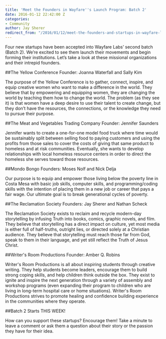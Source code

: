 ```yaml
---
title: 'Meet the Founders in Wayfare''s Launch Program: Batch 2'
date: 2016-01-12 22:42:00 Z
categories:
- Community
author: Jay Sherer
redirect_from: "/2016/01/12/meet-the-founders-and-startups-in-wayfare-labs-batch-2/"
---
```


Four new startups have been accepted into Wayfare Labs’ second batch (Batch 2). We’re excited to see them launch their movements and begin forming their institutions. Let’s take a look at these missional organizations and their intrepid founders.

##The Yellow Conference
Founder: Joanna Waterfall and Sally Kim

The purpose of the Yellow Conference is to gather, connect, inspire, and equip creative women who want to make a difference in the world. They believe that by empowering and equipping women, they are changing the world by teaching them how to change the world. The problem (as they see it) is that women have a deep desire to use their talent to create change, but they don’t have the resources, the connections, or the knowledge they need to pursue their purpose.


##The Meat and Vegetables Trading Company
Founder: Jennifer Saunders

Jennifer wants to create a one-for-one model food truck where time would be sustainably split between selling food to paying customers and using the profits from those sales to cover the costs of giving that same product to homeless and at risk communities. Eventually, she wants to develop relationships with local homeless resource centers in order to direct the homeless she serves toward those resources.


##Mondo Bongo
Founders: Moses Nolf and Nick Delja

Our purpose is to equip and empower those living below the poverty line in Costa Mesa with basic job skills, computer skills, and programming/coding skills with the intention of placing them in a new job or career that pays a fair wage. Our ultimate goal is to break generational cycles of poverty.


##The Reclamation Society
Founders: Jay Sherer and Nathan Scheck

The Reclamation Society exists to reclaim and recycle modern-day storytelling by infusing Truth into books, comics, graphic novels, and film. They believe that storytelling has a direct impact on culture, yet most media is either full of half-truths, outright lies, or directed solely at a Christian audience. They believe that storytelling must reach those far from God, speak to them in their language, and yet still reflect the Truth of Jesus Christ.


##Writer's Room Productions
Founder: Amber Q. Robins

Writer's Room Productions is all about inspiring students through creative writing. They help students become leaders, encourage them to build strong coping skills, and help children think outside the box. They exist to ignite and inspire the next generation through a variety of assembly and workshop programs (even expanding their program to children who are living in long-term hospital care or home situations). Writer's Room Productions strives to promote healing and confidence building experience in the communities where they operate. 

##Batch 2 Starts THIS WEEK!

How can you support these startups? Encourage them! Take a minute to leave a comment or ask them a question about their story or the passion they have for their idea.
